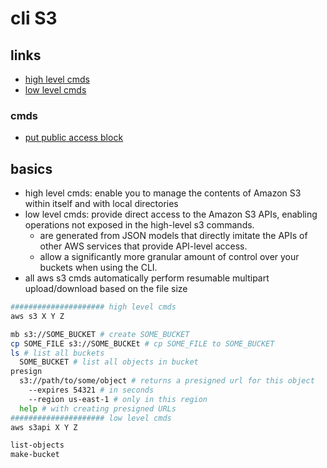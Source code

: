 # cli S3

## links

- [high level cmds](https://docs.aws.amazon.com/cli/latest/userguide/cli-services-s3-commands.html)
- [low level cmds](https://docs.aws.amazon.com/cli/latest/userguide/cli-services-s3-apicommands.html)

### cmds

- [put public access block](https://awscli.amazonaws.com/v2/documentation/api/latest/reference/s3api/put-public-access-block.html)

## basics

- high level cmds: enable you to manage the contents of Amazon S3 within itself and with local directories
- low level cmds: provide direct access to the Amazon S3 APIs, enabling operations not exposed in the high-level s3 commands.
  - are generated from JSON models that directly imitate the APIs of other AWS services that provide API-level access.
  - allow a significantly more granular amount of control over your buckets when using the CLI.
- all aws s3 cmds automatically perform resumable multipart upload/download based on the file size

```sh
##################### high level cmds
aws s3 X Y Z

mb s3://SOME_BUCKET # create SOME_BUCKET
cp SOME_FILE s3://SOME_BUCKEt # cp SOME_FILE to SOME_BUCKET
ls # list all buckets
  SOME_BUCKET # list all objects in bucket
presign
  s3://path/to/some/object # returns a presigned url for this object
    --expires 54321 # in seconds
    --region us-east-1 # only in this region
  help # with creating presigned URLs
##################### low level cmds
aws s3api X Y Z

list-objects
make-bucket
```
